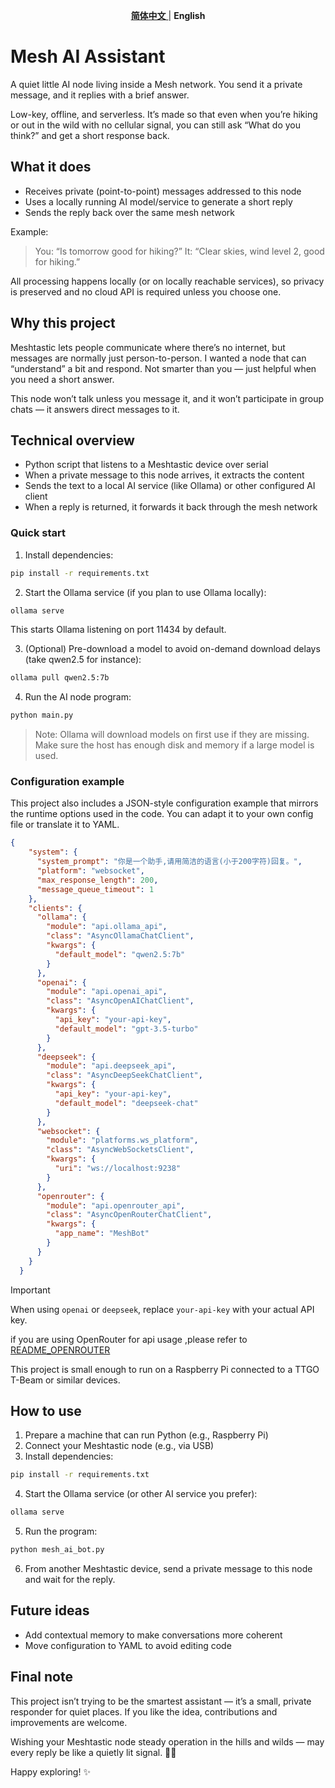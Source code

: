 <div align="center">

[ **简体中文** ](readme.md) |  **English** 

</div>

# Mesh AI Assistant

A quiet little AI node living inside a Mesh network.
You send it a private message, and it replies with a brief answer.

Low-key, offline, and serverless. It’s made so that even when you’re hiking or out in the wild with no cellular signal, you can still ask “What do you think?” and get a short response back.

## What it does

- Receives private (point-to-point) messages addressed to this node
- Uses a locally running AI model/service to generate a short reply
- Sends the reply back over the same mesh network

Example:

> You: “Is tomorrow good for hiking?”
> It: “Clear skies, wind level 2, good for hiking.”

All processing happens locally (or on locally reachable services), so privacy is preserved and no cloud API is required unless you choose one.

## Why this project

Meshtastic lets people communicate where there’s no internet, but messages are normally just person-to-person. I wanted a node that can “understand” a bit and respond. Not smarter than you — just helpful when you need a short answer.

This node won’t talk unless you message it, and it won’t participate in group chats — it answers direct messages to it.

## Technical overview

- Python script that listens to a Meshtastic device over serial
- When a private message to this node arrives, it extracts the content
- Sends the text to a local AI service (like Ollama) or other configured AI client
- When a reply is returned, it forwards it back through the mesh network

### Quick start

1. Install dependencies:

```bash
pip install -r requirements.txt
```

2. Start the Ollama service (if you plan to use Ollama locally):

```bash
ollama serve
```

This starts Ollama listening on port 11434 by default.

3. (Optional) Pre-download a model to avoid on-demand download delays (take qwen2.5 for instance):

```bash
ollama pull qwen2.5:7b
```

4. Run the AI node program:

```bash
python main.py
```

> Note: Ollama will download models on first use if they are missing. Make sure the host has enough disk and memory if a large model is used.

### Configuration example

This project also includes a JSON-style configuration example that mirrors the runtime options used in the code. You can adapt it to your own config file or translate it to YAML.

```json
{
    "system": {
      "system_prompt": "你是一个助手,请用简洁的语言(小于200字符)回复。",
      "platform": "websocket",
      "max_response_length": 200,
      "message_queue_timeout": 1
    },
    "clients": {
      "ollama": {
        "module": "api.ollama_api",
        "class": "AsyncOllamaChatClient",
        "kwargs": {
          "default_model": "qwen2.5:7b"
        }
      },
      "openai": {
        "module": "api.openai_api",
        "class": "AsyncOpenAIChatClient",
        "kwargs": {
          "api_key": "your-api-key",
          "default_model": "gpt-3.5-turbo"
        }
      },
      "deepseek": {
        "module": "api.deepseek_api",
        "class": "AsyncDeepSeekChatClient",
        "kwargs": {
          "api_key": "your-api-key",
          "default_model": "deepseek-chat"
        }
      },
      "websocket": {
        "module": "platforms.ws_platform",
        "class": "AsyncWebSocketsClient",
        "kwargs": {
          "uri": "ws://localhost:9238"
        }
      },
      "openrouter": {
        "module": "api.openrouter_api",
        "class": "AsyncOpenRouterChatClient",
        "kwargs": {
          "app_name": "MeshBot"
        }
      }
    }
  }
```

> [!IMPORTANT]
> When using `openai` or `deepseek`, replace `your-api-key` with your actual API key.
>
>if you are using OpenRouter for api usage ,please refer to [README_OPENROUTER](README_OPENROUTER.md)


This project is small enough to run on a Raspberry Pi connected to a TTGO T-Beam or similar devices.

## How to use

1. Prepare a machine that can run Python (e.g., Raspberry Pi)
2. Connect your Meshtastic node (e.g., via USB)
3. Install dependencies:

```bash
pip install -r requirements.txt
```

4. Start the Ollama service (or other AI service you prefer):

```bash
ollama serve
```

5. Run the program:

```bash
python mesh_ai_bot.py
```

6. From another Meshtastic device, send a private message to this node and wait for the reply.

## Future ideas

- Add contextual memory to make conversations more coherent
- Move configuration to YAML to avoid editing code

## Final note

This project isn’t trying to be the smartest assistant — it’s a small, private responder for quiet places. If you like the idea, contributions and improvements are welcome.

Wishing your Meshtastic node steady operation in the hills and wilds — may every reply be like a quietly lit signal. 📡💡

Happy exploring! ✨


